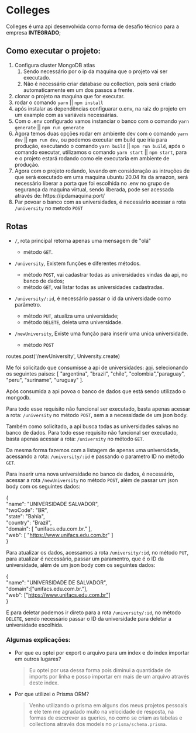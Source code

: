 # Colleges


Colleges é uma api desenvolvida como forma 
de desafio técnico para a empresa **INTEGRADO**;




## Como executar o projeto:


1. Configura cluster MongoDB atlas
   1. Sendo necessário por o ip da maquina que o projeto vai ser executado.
   2. Não é necessário criar database ou collection, pois será criado automaticamente em um dos passos a frente.
2. clonar o projeto na maquina que for executar.
3. rodar o comando `yarn` || `npm install`
4. após instalar as dependências configuarar o.env, na raiz do projeto em um example com as variáveis necessárias.
5. Com o .env configurado vamos instanciar o banco com o comando `yarn generate` || `npm run generate`
6. Agora temos duas opções rodar em ambiente dev com o comando `yarn dev` || `npm run dev`, ou podemos executar em build que iria para produção, executando o comando `yarn build` || `npm run build`, após o comando executar, utilizamos o comando `yarn start` || `npm start`, para e o projeto estará rodando como ele executaria em ambiente de produção.
7. Agora com o projeto rodando, levando em consideração as intruções de que será executado em uma maquina ubuntu 20.04 lts da amazon, será necessário liberar a porta que foi escolhida no .env no grupo de segurança da maquina virtual, sendo liberada, pode ser acessada através de: https://ipdamaquina:port/
8. Par povoar o banco com as universidades, é necessário acessar a rota `/university` no metodo `POST`


## Rotas

* `/`, rota principal retorna apenas uma mensagem de "olá"
  * método `GET`.
  
* `/university`, Existem funções e diferentes métodos.
  * método `POST`, vai cadastrar todas as universidades vindas da api, no banco de dados;
  * método `GET`, vai listar todas as universidades cadastradas.
 
* `/university/:id`, é necessário passar o id da universidade como parâmetro.
  * método `PUT`, atualiza uma universidade;
  * método `DELETE`, deleta uma universidade.
* `/newUniversity`, Existe uma função para inserir uma unica universidade.
  * método `POST`




routes.post('/newUniversity', University.create)


Me foi solicitado que consumisse a api de universidades: [api](http://universities.hipolabs.com/). selecionando os seguintes paises: [
  "argentina", "brazil", "chile", "colombia","paraguay", "peru", "suriname", "uruguay"
].

Após consumida a api povoa o banco de dados que está sendo utilizado o mongodb.

Para todo esse requisito não funcional ser executado, basta apenas acessar a rota: `/university` no método `POST`, sem a a necessidade de um json body.

Também como solicitado, a api busca todas as universidades salvas no banco de dados. Para todo esse requisito não funcional ser executado, basta apenas acessar a rota: `/university` no método `GET`.

Da mesma forma fazemos com a listagem de apenas uma universidade, acessando a rota: `/university/:id` e passando o parametro ID no método `GET`.

Para inserir uma nova universidade no banco de dados, é necessário, acessar a rota `/newUniversity` no método `POST`, além de passar um json body com os seguintes dados:

{<br>
    "name": "UNIVERSIDADE SALVADOR",<br>
		"twoCode": "BR",<br>
		"state": "Bahia",<br>
		"country": "Brazil",<br>
		"domain": [
			"unifacs.edu.com.br."
		],<br>
		"web": [
			"https://www.unifacs.edu.com.br"
		]<br>
}

Para atualizar os dados, acessamos a rota `/university/:id`, no método `PUT`, para atualizar é necessário, passar um paramentro, que é o ID da universidade, além de um json body com os seguintes dados:

{<br>
	"name": "UNIVERSIDADE DE SALVADOR",<br>
  "domain":["unifacs.edu.com.br."],<br>
  "web": ["https://www.unifacs.edu.com.br"]<br>
}

E para deletar podemos ir direto para a rota `/university/:id`, no método `DELETE`, sendo necessário passar o ID da universidade para deletar a universidade escolhida.


### Algumas explicações:

* Por que eu optei por export o arquivo para um index e do index importar em outros lugares?
  > Eu optei por usa dessa forma pois diminui a quantidade de imports por linha e posso importar em mais de um arquivo através deste index.

* Por que utilizei o Prisma ORM?
  > Venho utilizando o prisma em alguns dos meus projetos pessoais e ele tem me agradado muito na velocidade de resposta, na formas de esccrever as queries, no como se criam as tabelas e collections através dos models no `prisma/schema.prisma`.



